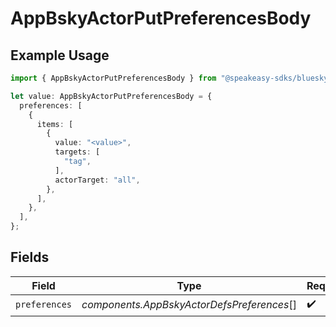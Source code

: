 # AppBskyActorPutPreferencesBody

## Example Usage

```typescript
import { AppBskyActorPutPreferencesBody } from "@speakeasy-sdks/bluesky/models/operations";

let value: AppBskyActorPutPreferencesBody = {
  preferences: [
    {
      items: [
        {
          value: "<value>",
          targets: [
            "tag",
          ],
          actorTarget: "all",
        },
      ],
    },
  ],
};
```

## Fields

| Field                                      | Type                                       | Required                                   | Description                                |
| ------------------------------------------ | ------------------------------------------ | ------------------------------------------ | ------------------------------------------ |
| `preferences`                              | *components.AppBskyActorDefsPreferences*[] | :heavy_check_mark:                         | N/A                                        |